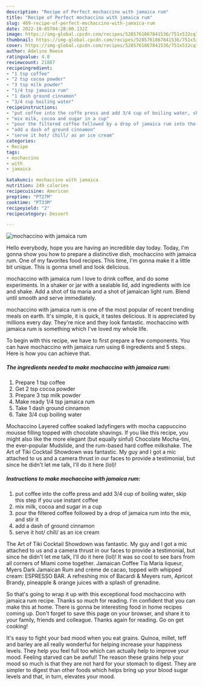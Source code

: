 ```yaml
---
description: "Recipe of Perfect mochaccino with jamaica rum"
title: "Recipe of Perfect mochaccino with jamaica rum"
slug: 469-recipe-of-perfect-mochaccino-with-jamaica-rum
date: 2022-10-05T04:28:00.132Z
image: https://img-global.cpcdn.com/recipes/5285761867841536/751x532cq70/mochaccino-with-jamaica-rum-recipe-main-photo.jpg
thumbnail: https://img-global.cpcdn.com/recipes/5285761867841536/751x532cq70/mochaccino-with-jamaica-rum-recipe-main-photo.jpg
cover: https://img-global.cpcdn.com/recipes/5285761867841536/751x532cq70/mochaccino-with-jamaica-rum-recipe-main-photo.jpg
author: Adeline Reese
ratingvalue: 4.8
reviewcount: 21887
recipeingredient:
- "1 tsp coffee"
- "2 tsp cocoa powder"
- "3 tsp milk powder"
- "1/4 tsp jamaica rum"
- "1 dash ground cinnamon"
- "3/4 cup boiling water"
recipeinstructions:
- "put coffee into the coffe press and add 3/4 cup of boiling water, skip this step if you use instant coffee"
- "mix milk, cocoa and sugar in a cup"
- "pour the filtered coffee followed by a drop of jamaica rum into the mix, and stir it"
- "add a dash of ground cinnamon"
- "serve it hot/ chill/ as an ice cream"
categories:
- Recipe
tags:
- mochaccino
- with
- jamaica

katakunci: mochaccino with jamaica 
nutrition: 249 calories
recipecuisine: American
preptime: "PT27M"
cooktime: "PT33M"
recipeyield: "2"
recipecategory: Dessert

---
```



![mochaccino with jamaica rum](https://img-global.cpcdn.com/recipes/5285761867841536/751x532cq70/mochaccino-with-jamaica-rum-recipe-main-photo.jpg)

Hello everybody, hope you are having an incredible day today. Today, I'm gonna show you how to prepare a distinctive dish, mochaccino with jamaica rum. One of my favorites food recipes. This time, I'm gonna make it a little bit unique. This is gonna smell and look delicious.

mochaccino with jamaica rum I love to drink coffee, and do some experiments. In a shaker or jar with a sealable lid, add ingredients with ice and shake. Add a shot of tia maria and a shot of jamaican light rum. Blend until smooth and serve immediately.

mochaccino with jamaica rum is one of the most popular of recent trending meals on earth. It's simple, it is quick, it tastes delicious. It is appreciated by millions every day. They're nice and they look fantastic. mochaccino with jamaica rum is something which I've loved my whole life.


To begin with this recipe, we have to first prepare a few components. You can have mochaccino with jamaica rum using 6 ingredients and 5 steps. Here is how you can achieve that.

<!--inarticleads1-->

##### The ingredients needed to make mochaccino with jamaica rum:

1. Prepare 1 tsp coffee
1. Get 2 tsp cocoa powder
1. Prepare 3 tsp milk powder
1. Make ready 1/4 tsp jamaica rum
1. Take 1 dash ground cinnamon
1. Take 3/4 cup boiling water


Mochaccino Layered coffee soaked ladyfingers with mocha cappuccino mousse filling topped with chocolate shavings. If you like this recipe, you might also like the more elegant (but equally sinful) Chocolate Mocha-tini, the ever-popular Mudslide, and the rum-based hard coffee milkshake. The Art of Tiki Cocktail Showdown was fantastic. My guy and I got a mic attached to us and a camera thrust in our faces to provide a testimonial, but since he didn&#39;t let me talk, I&#39;ll do it here (lol)! 

<!--inarticleads2-->

##### Instructions to make mochaccino with jamaica rum:

1. put coffee into the coffe press and add 3/4 cup of boiling water, skip this step if you use instant coffee
1. mix milk, cocoa and sugar in a cup
1. pour the filtered coffee followed by a drop of jamaica rum into the mix, and stir it
1. add a dash of ground cinnamon
1. serve it hot/ chill/ as an ice cream


The Art of Tiki Cocktail Showdown was fantastic. My guy and I got a mic attached to us and a camera thrust in our faces to provide a testimonial, but since he didn&#39;t let me talk, I&#39;ll do it here (lol)! It was so cool to see bars from all corners of Miami come together. Jamaican Coffee Tia Maria liqueur, Myers Dark Jamaican Rum and crème de cacao, topped with whipped cream: ESPRESSO BAR. A refreshing mix of Bacardi &amp; Meyers rum, Apricot Brandy, pineapple &amp; orange juices with a splash of grenadine. 

So that's going to wrap it up with this exceptional food mochaccino with jamaica rum recipe. Thanks so much for reading. I'm confident that you can make this at home. There is gonna be interesting food in home recipes coming up. Don't forget to save this page on your browser, and share it to your family, friends and colleague. Thanks again for reading. Go on get cooking!

It's easy to fight your bad mood when you eat grains. Quinoa, millet, teff and barley are all really wonderful for helping increase your happiness levels. They help you feel full too which can actually help to improve your mood. Feeling starved can be awful! The reason these grains help your mood so much is that they are not hard for your stomach to digest. They are simpler to digest than other foods which helps bring up your blood sugar levels and that, in turn, elevates your mood.
